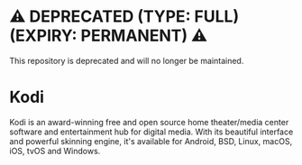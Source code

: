 # ⚠️ DEPRECATED (TYPE: FULL) (EXPIRY: PERMANENT) ⚠️
This repository is deprecated and will no longer be maintained.
# Kodi
Kodi is an award-winning free and open source home theater/media center software and entertainment hub for digital media. With its beautiful interface and powerful skinning engine, it's available for Android, BSD, Linux, macOS, iOS, tvOS and Windows.

